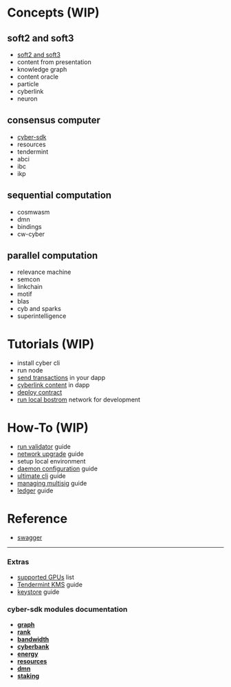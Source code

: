 # Concepts (WIP)

## soft2 and soft3
- [soft2 and soft3](soft2-soft3-concepts.md)
- content from presentation
- knowledge graph
- content oracle
- particle
- cyberlink
- neuron

## consensus computer  
- [cyber-sdk](#cyber-sdk-modules-documentation)
- resources
- tendermint
- abci
- ibc
- ikp

## sequential computation  
- cosmwasm
- dmn
- bindings
- cw-cyber

## parallel computation
- relevance machine
- semcon
- linkchain
- motif
- blas
- cyb and sparks
- superintelligence

# Tutorials (WIP)
- install cyber cli
- run node
- [send transactions](send_txs.md) in your dapp
- [cyberlink content](cyberlink_content.md) in dapp
- [deploy contract](deploy_contract.md)
- [run local bostrom](local_bostrom.md) network for development

# How-To (WIP)
- [run validator](run_validator.md) guide
- [network upgrade](upgra) guide
- setup local environment  
- [daemon configuration](setup_cyber_configuration.md) guide
- [ultimate cli](ultimate_commands_guide.md) guide
- [managing multisig](multisig_guide.md) guide
- [ledger](cyber_ledger_guide) guide

# Reference
- [swagger](https://lcd.bostrom.cybernode.ai/)


---


### Extras
- [supported GPUs](supported_gpu_list.md) list
- [Tendermint KMS](validator_launch_with_tendermintKMS_and_ledger.md) guide
- [keystore](keystore.md) guide

### cyber-sdk modules documentation
- **[graph](../x/graph/spec/README.md)**
- **[rank](../x/rank/spec/README.md)**
- **[bandwidth](../x/bandwidth/spec/README.md)**
- **[cyberbank](../x/cyberbank/spec/README.md)**
- **[energy](../x/energy/spec/README.md)**
- **[resources](../x/resources/spec/README.md)**
- **[dmn](../x/dmn/spec/README.md)**
- **[staking](../x/staking/spec/README.md)**
